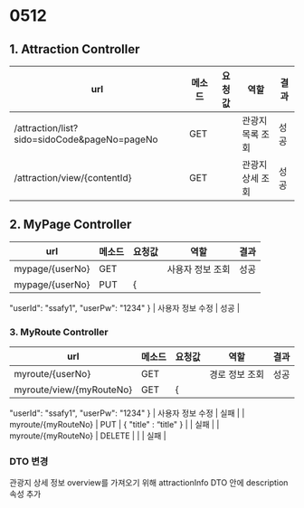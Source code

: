 # 0512

## 1. Attraction Controller

| url | 메소드 | 요청값 | 역할 | 결과 |
| --- | --- | --- | --- | --- |
| /attraction/list?sido=sidoCode&pageNo=pageNo | GET |  | 관광지 목록 조회 | 성공 |
| /attraction/view/{contentId} | GET |  | 관광지 상세 조회 | 성공 |

## 2. MyPage Controller

| url | 메소드 | 요청값 | 역할 | 결과 |
| --- | --- | --- | --- | --- |
| mypage/{userNo} | GET |  | 사용자 정보 조회 | 성공 |
| mypage/{userNo} | PUT | {
"userId": "ssafy1",
"userPw": "1234"
} | 사용자 정보 수정 | 성공 |

### 3. MyRoute Controller

| url | 메소드 | 요청값 | 역할 | 결과 |
| --- | --- | --- | --- | --- |
| myroute/{userNo} | GET |  | 경로 정보 조회 | 성공 |
| myroute/view/{myRouteNo} | GET | {
"userId": "ssafy1",
"userPw": "1234"
} | 사용자 정보 수정 | 실패 |
| myroute/{myRouteNo} | PUT | {
"title" : “title"
} |  | 실패 |
| myroute/{myRouteNo} | DELETE |  |  | 실패 |

### DTO 변경

관광지 상세 정보 overview를 가져오기 위해 attractionInfo DTO 안에 description 속성 추가